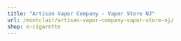```yaml
---
title: "Artisan Vapor Company - Vapor Store NJ"
url: /montclair/artisan-vapor-company-vapor-store-nj/
shop: e-cigarette
---
```


